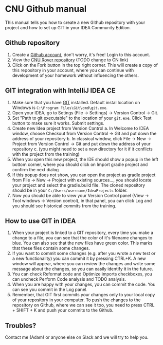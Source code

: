 # CNU Github manual

This manual tells you how to create a new Github repository with your project and how to set up GIT in your IDEA Community Edition.

## Github repository

1. Create a [Github account](https://github.com/join), don't worry, it's free! Login to this account.
2. View the [CNU Rover repository](https://github.com/Wrent/cnu-mars-rover) (TODO change to CN link)
3. Click on the Fork button in the top right corner. This will create a copy of this repository in your account,
where you can continue with development of your homework without influencing the others.

## GIT integration with IntelliJ IDEA CE

1. Make sure that you have [GIT](https://git-scm.com/downloads) installed. Default instal location on Windows is `C:\Program Files\Git\cmd\git.exe`.
2. Open your IDEA, go to Setings (File -> Settings) -> Version Control -> Git.
3. Set "Path to git executable" to the location of your `git.exe`. Click Test button to make sure it works. Submit settings.
4. Create new Idea project from Version Control
    a. In Welcome to IDEA window, choose Checkout from Version Control -> Git and put down the address of your repository
    b. In classical window, click File -> New -> Project from Version Control -> Git and put down the address of your repository
    c. (you might need to set a new directory for it if it conflicts with the project from the training)
5. When you open this new project, the IDE should show a popup in the left bottom corner, where you should click on Import gradle project
and confirm the next dialog
6. If this popup does not show, you can open the project as gradle project from File -> New -> Project with existing sources..., you should
locate your project and select the gradle.build file. The cloned repository should be in your `C:/Users/username/IdeaProjects` folder.
7. Now you should be able to view your Version Control panel (View -> Tool windows -> Version control), in that panel, you can click Log and
you should see historical commits from the training.
    

## How to use GIT in IDEA

1. When your project is linked to a GIT repository, every time you make a change to a file, you can see that the color of it's filename changes to blue.
You can also see that the new files have green color. This marks that these files contain some changes.
2. If you want to commit some changes (e.g. after you wrote a new test or a new functionality) you can commit it by pressing CTRL+K. A new
window will appear, where you can review the changes and write some message about the changes, so you can easily identify it in the future.
3. You can check Reformat code and Optimize imports checkboxes, you can uncheck Perform Code analysis and TODO analysis.
4. When you are happy with your changes, you can commit the code. You can see you commit in the Log panel.
5. Remember, that GIT first commits your changes only to your local copy of your repository in your computer. To push the changes to the
repository on Github, where we can see it too, you need to press CTRL + SHIFT + K and push your commits to the Github.

## Troubles?

Contact me (Adam) or anyone else on Slack and we will try to help you.
